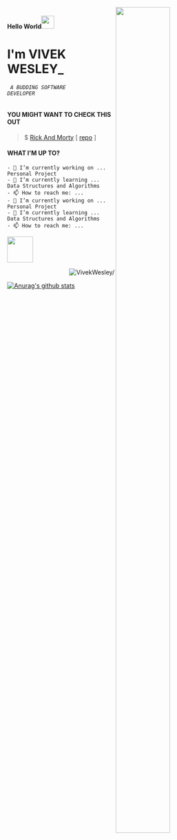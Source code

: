 <img src='https://i.pinimg.com/originals/8b/35/fe/8b35fef55fba1a201c9c7a11d3ec3d64.gif'  align="right" width="50%" height="70%" /> 

#### Hello World<img src="https://raw.githubusercontent.com/iampavangandhi/iampavangandhi/master/gifs/Hi.gif" width="30"/> 

<!--
Hi there <img src="https://raw.githubusercontent.com/iampavangandhi/iampavangandhi/master/gifs/Hi.gif" width="30"/>
-->
# I'm VIVEK WESLEY_
###### <code> A BUDDING SOFTWARE DEVELOPER </code>

#### YOU MIGHT WANT TO CHECK THIS OUT
>$ [Rick And Morty](https://vivekwesley.github.io/Rick-and-Morty-Episode/ "rick and morty episode app") [ [repo](https://github.com/VivekWesley/Rick-and-Morty-Episode "repo") ]


#### WHAT I'M UP TO?
```
- 🔭 I’m currently working on ... Personal Project
- 🌱 I’m currently learning ... Data Structures and Algorithms
- 📫 How to reach me: ... 
- 🔭 I’m currently working on ... Personal Project
- 🌱 I’m currently learning ... Data Structures and Algorithms
- 📫 How to reach me: ...
```

[<img src="https://res.cloudinary.com/practicaldev/image/fetch/s--ipK3ZYfm--/c_limit,f_auto,fl_progressive,q_80,w_375/https://dev-to-uploads.s3.amazonaws.com/uploads/badge/badge_image/80/hacktoberfest2020-badge_2.png" width="60" />](https://dev.to/badge/hacktoberfest-2020)
  
<p align="right">
<img src=https://komarev.com/ghpvc/?username=VivekWesley alt=VivekWesley/>
</p>

[![Anurag's github stats](https://github-readme-stats.vercel.app/api?username=VivekWesley)](https://github.com/anuraghazra/github-readme-stats)
